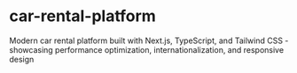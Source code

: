 # car-rental-platform
Modern car rental platform built with Next.js, TypeScript, and Tailwind CSS - showcasing performance optimization, internationalization, and responsive design
